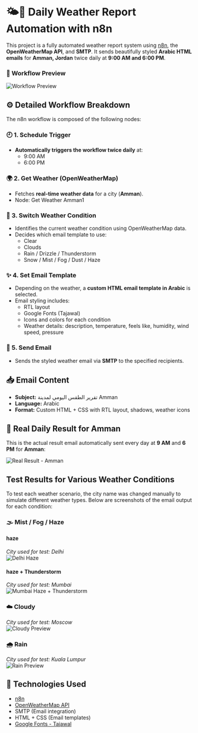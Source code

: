 # 🌤️📧 Daily Weather Report Automation with n8n

This project is a fully automated weather report system using [n8n](https://n8n.io), the **OpenWeatherMap API**, and **SMTP**. It sends beautifully styled **Arabic HTML emails** for **Amman, Jordan** twice daily at **9:00 AM and 6:00 PM**.

### 🔄 Workflow Preview  

![Workflow Preview](images/workfloww.png)

## ⚙️ Detailed Workflow Breakdown

The n8n workflow is composed of the following nodes:

### 🕘 1. Schedule Trigger
- **Automatically triggers the workflow twice daily** at:
  -  9:00 AM 
  -  6:00 PM

### 🌍 2. Get Weather (OpenWeatherMap)
- Fetches **real-time weather data** for a city (**Amman**).
- Node: Get Weather Amman1

### 🔀 3. Switch Weather Condition
- Identifies the current weather condition using OpenWeatherMap data.
- Decides which email template to use:
  - Clear
  - Clouds
  - Rain / Drizzle / Thunderstorm
  - Snow / Mist / Fog / Dust / Haze

### ✨ 4. Set Email Template
- Depending on the weather, a **custom HTML email template in Arabic** is selected.
- Email styling includes:
  - RTL layout
  - Google Fonts (Tajawal)
  - Icons and colors for each condition
  - Weather details: description, temperature, feels like, humidity, wind speed, pressure

### 📧 5. Send Email
- Sends the styled weather email via **SMTP** to the specified recipients.

## 📥 Email Content

- **Subject:** تقرير الطقس اليومي لمدينة Amman
- **Language:** Arabic
- **Format:** Custom HTML + CSS with RTL layout, shadows, weather icons


## 📸 Real Daily Result for Amman

This is the actual result email automatically sent every day at **9 AM** and **6 PM** for **Amman**:

![Real Result - Amman](images/amman.png)


##  Test Results for Various Weather Conditions

To test each weather scenario, the city name was changed manually to simulate different weather types. Below are screenshots of the email output for each condition:

### 🌫️ Mist / Fog / Haze  

#### **haze**  
*City used for test: Delhi*  
![Delhi Haze](images/haze.png)  

#### **haze + Thunderstorm**
*City used for test: Mumbai*  
![Mumbai Haze + Thunderstorm](images/haze1.png)  

### ☁️ Cloudy  
*City used for test: Moscow*  
![Cloudy Preview](images/cloudy.png)

### 🌧️ Rain  
*City used for test: Kuala Lumpur*  
![Rain Preview](images/rain.png)


## 🧩 Technologies Used

- [n8n](https://n8n.io)
- [OpenWeatherMap API](https://openweathermap.org/)
- SMTP (Email integration)
- HTML + CSS (Email templates)
- [Google Fonts - Tajawal](https://fonts.google.com/specimen/Tajawal)
